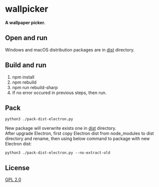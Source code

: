 # wallpicker

**A wallpaper picker.**

## Open and run
Windows and macOS distribution packages are in [dist](dist) directory.

## Build and run
1. npm install
2. npm rebuild
3. npm run rebuild-sharp
4. If no error occured in previous steps, then run.

## Pack
```
python3 ./pack-dist-electron.py
```
New package will overwrite exists one in [dist](dist) directory.  
After upgrade Electron, first copy Electron dist from node_modules to dist directory and rename, then using below command to package with new Electron dist:
```
python3 ./pack-dist-electron.py --no-extract-old
```

## License

[GPL 2.0](LICENSE)
